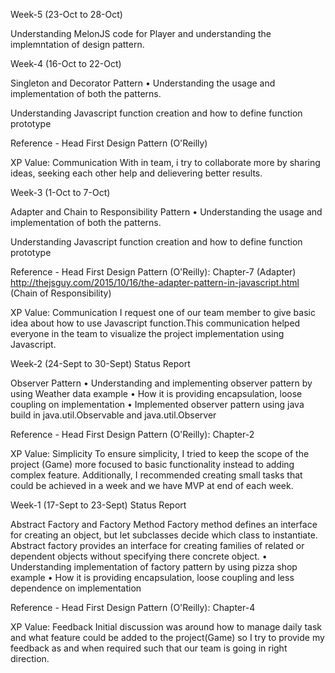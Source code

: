 Week-5 (23-Oct to 28-Oct)

Understanding MelonJS code for Player and understanding the implemntation of design pattern.

Week-4 (16-Oct to 22-Oct)

Singleton and Decorator Pattern 
•	Understanding the usage and implementation of both the patterns.

Understanding Javascript function creation and how to define function prototype

Reference - 
Head First Design Pattern (O'Reilly)


XP Value: Communication 
With in team, i try to collaborate more by sharing ideas, seeking each other help and delievering better results. 


Week-3 (1-Oct to 7-Oct)

Adapter and Chain to Responsibility Pattern 
•	Understanding the usage and implementation of both the patterns.

Understanding Javascript function creation and how to define function prototype

Reference - 
Head First Design Pattern (O'Reilly): Chapter-7 (Adapter)
http://thejsguy.com/2015/10/16/the-adapter-pattern-in-javascript.html (Chain of Responsibility)

XP Value: Communication 
I request one of our team member to give basic idea about how to use Javascript function.This communication helped everyone in the team to visualize the project implementation using Javascript.

Week-2 (24-Sept to 30-Sept) Status Report

Observer Pattern
•	Understanding and implementing observer pattern by using Weather data example
•	How it is providing encapsulation, loose coupling on implementation
•	Implemented observer pattern using java build in java.util.Observable and java.util.Observer

Reference - Head First Design Pattern (O'Reilly): Chapter-2

XP Value: Simplicity 
To ensure simplicity, I tried to keep the scope of the project (Game) more focused to basic functionality instead to adding complex feature. Additionally, I recommended creating small tasks that could be achieved in a week and we have MVP at end of each week. 

Week-1 (17-Sept to 23-Sept) Status Report

Abstract Factory and Factory Method
Factory method defines an interface for creating an object, but let subclasses decide which class to instantiate. Abstract factory provides an interface for creating families of related or dependent objects without specifying there concrete object.
•	Understanding implementation of factory pattern by using pizza shop example
•	How it is providing encapsulation, loose coupling and less dependence on implementation

Reference - Head First Design Pattern (O'Reilly): Chapter-4

XP Value: Feedback 
Initial discussion was around how to manage daily task and what feature could be added to the project(Game) so I try to provide my feedback as and when required such that our team is going in right direction.

